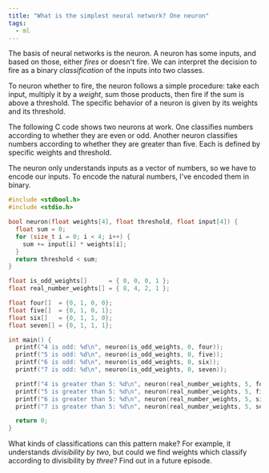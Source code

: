 ```yaml
---
title: "What is the simplest neural network? One neuron"
tags:
  - ml
---
```


The basis of neural networks is the neuron. A neuron has some inputs, and based on those, either _fires_ or doesn't fire. We can interpret the decision to fire as a binary _classification_ of the inputs into two classes.

To neuron whether to fire, the neuron follows a simple procedure: take each input, multiply it by a _weight_, sum those products, then fire if the sum is above a threshold. The specific behavior of a neuron is given by its weights and its threshold.

The following C code shows two neurons at work. One classifies numbers according to whether they are even or odd. Another neuron classifies numbers according to whether they are greater than five. Each is defined by specific weights and threshold.

The neuron only understands inputs as a vector of numbers, so we have to encode our inputs. To encode the natural numbers, I've encoded them in binary.

```c
#include <stdbool.h>
#include <stdio.h>

bool neuron(float weights[4], float threshold, float input[4]) {
  float sum = 0;
  for (size_t i = 0; i < 4; i++) {
    sum += input[i] * weights[i];
  }
  return threshold < sum;
}

float is_odd_weights[]      = { 0, 0, 0, 1 };
float real_number_weights[] = { 8, 4, 2, 1 };

float four[]  = {0, 1, 0, 0};
float five[]  = {0, 1, 0, 1};
float six[]   = {0, 1, 1, 0};
float seven[] = {0, 1, 1, 1};

int main() {
  printf("4 is odd: %d\n", neuron(is_odd_weights, 0, four));
  printf("5 is odd: %d\n", neuron(is_odd_weights, 0, five));
  printf("6 is odd: %d\n", neuron(is_odd_weights, 0, six));
  printf("7 is odd: %d\n", neuron(is_odd_weights, 0, seven));

  printf("4 is greater than 5: %d\n", neuron(real_number_weights, 5, four));
  printf("5 is greater than 5: %d\n", neuron(real_number_weights, 5, five));
  printf("6 is greater than 5: %d\n", neuron(real_number_weights, 5, six));
  printf("7 is greater than 5: %d\n", neuron(real_number_weights, 5, seven));

  return 0;
}
```

What kinds of classifications can this pattern make? For example, it understands _divisibility by two_, but could we find weights which classify according to divisibility by _three_? Find out in a future episode.
